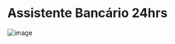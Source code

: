 # Assistente Bancário 24hrs

![image](https://user-images.githubusercontent.com/106812762/216798278-d24367db-a2be-4eea-8f8a-04703b8d349b.png)


